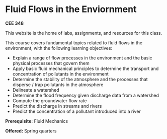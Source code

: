 # Fluid Flows in the Enviornment

**CEE 348**

This website is the home of labs, assignments, and resources for this class.

This course covers fundamental topics related to fluid flows in the environment, with the following learning objectives:

* Explain a range of flow processes in the environment and the basic physical processes that govern them
* Apply basic fluid mechanical principles to determine the transport and concentration of pollutants in the environment
* Determine the stability of the atmosphere and the processes that disperse / trap pollutants in the atmosphere
* Delineate a watershed
* Determine the flood frequency given discharge data from a watershed
* Compute the groundwater flow rate
* Predict the discharge in streams and rivers
* Predict the concentration of a pollutant introduced into a river


**Prerequisite:** Fluid Mechanics

**Offered:** Spring quarters






